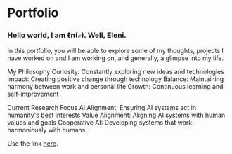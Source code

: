 # Portfolio

### Hello world, I am ℓn(ℯ). Well, Eleni.

In this portfolio, you will be able to explore some of my thoughts, projects I have worked on and I am working on, and generally, a glimpse into my life.

My Philosophy
Curiosity: Constantly exploring new ideas and technologies
Impact: Creating positive change through technology
Balance: Maintaining harmony between work and personal life
Growth: Continuous learning and self-improvement

Current Research Focus
AI Alignment: Ensuring AI systems act in humanity's best interests
Value Alignment: Aligning AI systems with human values and goals
Cooperative AI: Developing systems that work harmoniously with humans


Use the link [here](https://epartakki.github.io/).
